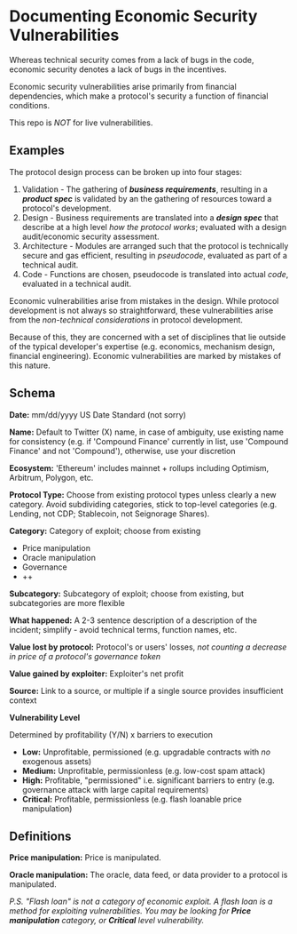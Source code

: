# Documenting Economic Security Vulnerabilities

Whereas technical security comes from a lack of bugs in the code, economic security denotes a lack of bugs in the incentives.

Economic security vulnerabilities arise primarily from financial dependencies, which make a protocol's security a function of financial conditions.

This repo is _NOT_ for live vulnerabilities.

## Examples

The protocol design process can be broken up into four stages:
1. Validation - The gathering of _**business requirements**_, resulting in a _**product spec**_ is validated by an the gathering of resources toward a protocol's development.
2. Design - Business requirements are translated into a _**design spec**_ that describe at a high level _how the protocol works_; evaluated with a design audit/economic security assessment.
3. Architecture - Modules are arranged such that the protocol is technically secure and gas efficient, resulting in _pseudocode_, evaluated as part of a technical audit.
4. Code - Functions are chosen, pseudocode is translated into actual _code_, evaluated in a technical audit.

Economic vulnerabilities arise from mistakes in the design. While protocol development is not always so straightforward, these vulnerabilities arise from the _non-technical considerations_ in protocol development.

Because of this, they are concerned with a set of disciplines that lie outside of the typical developer's expertise (e.g. economics, mechanism design, financial engineering). Economic vulnerabilities are marked by mistakes of this nature.

## Schema

**Date:** mm/dd/yyyy US Date Standard (not sorry)

**Name:** Default to Twitter (X) name, in case of ambiguity, use existing name for consistency (e.g. if 'Compound Finance' currently in list, use 'Compound Finance' and not 'Compound'), otherwise, use your discretion

**Ecosystem:** 'Ethereum' includes mainnet + rollups including Optimism, Arbitrum, Polygon, etc.

**Protocol Type:** Choose from existing protocol types unless clearly a new category. Avoid subdividing categories, stick to top-level categories (e.g. Lending, not CDP; Stablecoin, not Seignorage Shares).

**Category:** Category of exploit; choose from existing

- Price manipulation
- Oracle manipulation
- Governance
- ++

**Subcategory:** Subcategory of exploit; choose from existing, but subcategories are more flexible

**What happened:** A 2-3 sentence description of a description of the incident; simplify - avoid technical terms, function names, etc.

**Value lost by protocol:** Protocol's or users' losses, *not counting a decrease in price of a protocol's governance token*

**Value gained by exploiter:** Exploiter's net profit

**Source:** Link to a source, or multiple if a single source provides insufficient context

**Vulnerability Level**

Determined by profitability (Y/N) x barriers to execution

- **Low:** Unprofitable, permissioned (e.g. upgradable contracts with _no_ exogenous assets)
- **Medium:** Unprofitable, permissionless (e.g. low-cost spam attack)
- **High:** Profitable, "permissioned" i.e. significant barriers to entry (e.g. governance attack with large capital requirements)
- **Critical:** Profitable, permissionless (e.g. flash loanable price manipulation)

## Definitions

**Price manipulation:** Price is manipulated.

**Oracle manipulation:** The oracle, data feed, or data provider to a protocol is manipulated.

_P.S. "Flash loan" is not a category of economic exploit. A flash loan is a method for exploiting vulnerabilities. You may be looking for **Price manipulation** category, or **Critical** level vulnerability._
